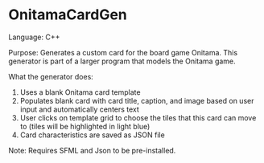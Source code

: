 # OnitamaCardGen
Language: C++

Purpose: Generates a custom card for the board game Onitama. This generator is part of a larger program that models the Onitama game. 

What the generator does: 
1. Uses a blank Onitama card template 
2. Populates blank card with card title, caption, and image based on user input and automatically centers text 
3. User clicks on template grid to choose the tiles that this card can move to (tiles will be highlighted in light blue)
4. Card characteristics are saved as JSON file 

Note: Requires SFML and Json to be pre-installed. 
